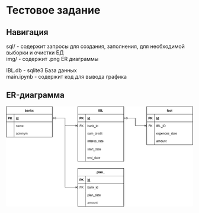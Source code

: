# Тестовое задание
## Навигация
sql/ - содержит запросы для создания, заполнения, для необходимой выборки и очистки БД  
img/ - содержит .png ER диаграммы  
  
IBL.db - sqlite3 База данных  
main.ipynb - содержит код для вывода графика  
## ER-диаграмма
![ER-диаграмма](img/sobes.drawio.png)
